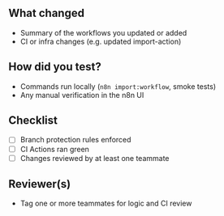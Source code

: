 ## What changed
- Summary of the workflows you updated or added  
- CI or infra changes (e.g. updated import-action)

## How did you test?
- Commands run locally (`n8n import:workflow`, smoke tests)  
- Any manual verification in the n8n UI

## Checklist
- [ ] Branch protection rules enforced  
- [ ] CI Actions ran green  
- [ ] Changes reviewed by at least one teammate  

## Reviewer(s)
- Tag one or more teammates for logic and CI review
